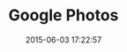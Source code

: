 ---
layout: video
title:  Google Photos
date:   2015-06-03 17:22:57
path1: videos
path2: startup
path3:
category: videos
tags:
- startup
- photographie
intro: "Une nouvelle approche de la photographie avec Google Photos. Une application embrassant à 100% le framework Material Design afin de mettre en scène et organiser toutes vos photos et vidéos."
description: "Une nouvelle approche de la photographie avec Google Photos."
id-youtube: ydBjsZnHrwM
viaurl: "https://photos.google.com/"
viatitle: "Google Photos"
---